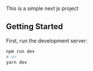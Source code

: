 This is a simple next js project

## Getting Started

First, run the development server:

```bash
npm run dev
# or
yarn dev
```

